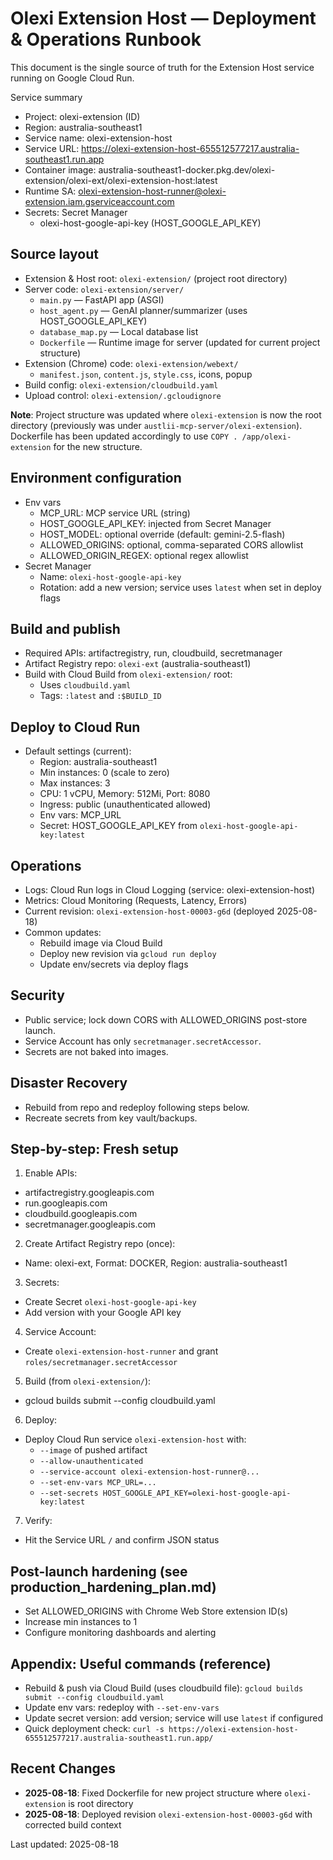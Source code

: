 # Olexi Extension Host — Deployment & Operations Runbook

This document is the single source of truth for the Extension Host service running on Google Cloud Run.

Service summary
- Project: olexi-extension (ID)
- Region: australia-southeast1
- Service name: olexi-extension-host
- Service URL: https://olexi-extension-host-655512577217.australia-southeast1.run.app
- Container image: australia-southeast1-docker.pkg.dev/olexi-extension/olexi-ext/olexi-extension-host:latest
- Runtime SA: olexi-extension-host-runner@olexi-extension.iam.gserviceaccount.com
- Secrets: Secret Manager
  - olexi-host-google-api-key (HOST_GOOGLE_API_KEY)

## Source layout
- Extension & Host root: `olexi-extension/` (project root directory)
- Server code: `olexi-extension/server/`
  - `main.py` — FastAPI app (ASGI)
  - `host_agent.py` — GenAI planner/summarizer (uses HOST_GOOGLE_API_KEY)
  - `database_map.py` — Local database list
  - `Dockerfile` — Runtime image for server (updated for current project structure)
- Extension (Chrome) code: `olexi-extension/webext/`
  - `manifest.json`, `content.js`, `style.css`, icons, popup
- Build config: `olexi-extension/cloudbuild.yaml`
- Upload control: `olexi-extension/.gcloudignore`

**Note**: Project structure was updated where `olexi-extension` is now the root directory (previously was under `austlii-mcp-server/olexi-extension`). Dockerfile has been updated accordingly to use `COPY . /app/olexi-extension` for the new structure.

## Environment configuration
- Env vars
  - MCP_URL: MCP service URL (string)
  - HOST_GOOGLE_API_KEY: injected from Secret Manager
  - HOST_MODEL: optional override (default: gemini-2.5-flash)
  - ALLOWED_ORIGINS: optional, comma-separated CORS allowlist
  - ALLOWED_ORIGIN_REGEX: optional regex allowlist
- Secret Manager
  - Name: `olexi-host-google-api-key`
  - Rotation: add a new version; service uses `latest` when set in deploy flags

## Build and publish
- Required APIs: artifactregistry, run, cloudbuild, secretmanager
- Artifact Registry repo: `olexi-ext` (australia-southeast1)
- Build with Cloud Build from `olexi-extension/` root:
  - Uses `cloudbuild.yaml`
  - Tags: `:latest` and `:$BUILD_ID`

## Deploy to Cloud Run
- Default settings (current):
  - Region: australia-southeast1
  - Min instances: 0 (scale to zero)
  - Max instances: 3
  - CPU: 1 vCPU, Memory: 512Mi, Port: 8080
  - Ingress: public (unauthenticated allowed)
  - Env vars: MCP_URL
  - Secret: HOST_GOOGLE_API_KEY from `olexi-host-google-api-key:latest`

## Operations
- Logs: Cloud Run logs in Cloud Logging (service: olexi-extension-host)
- Metrics: Cloud Monitoring (Requests, Latency, Errors)
- Current revision: `olexi-extension-host-00003-g6d` (deployed 2025-08-18)
- Common updates:
  - Rebuild image via Cloud Build
  - Deploy new revision via `gcloud run deploy`
  - Update env/secrets via deploy flags

## Security
- Public service; lock down CORS with ALLOWED_ORIGINS post-store launch.
- Service Account has only `secretmanager.secretAccessor`.
- Secrets are not baked into images.

## Disaster Recovery
- Rebuild from repo and redeploy following steps below.
- Recreate secrets from key vault/backups.

## Step-by-step: Fresh setup
1) Enable APIs:
- artifactregistry.googleapis.com
- run.googleapis.com
- cloudbuild.googleapis.com
- secretmanager.googleapis.com

2) Create Artifact Registry repo (once):
- Name: olexi-ext, Format: DOCKER, Region: australia-southeast1

3) Secrets:
- Create Secret `olexi-host-google-api-key`
- Add version with your Google API key

4) Service Account:
- Create `olexi-extension-host-runner` and grant `roles/secretmanager.secretAccessor`

5) Build (from `olexi-extension/`):
- gcloud builds submit --config cloudbuild.yaml

6) Deploy:
- Deploy Cloud Run service `olexi-extension-host` with:
  - `--image` of pushed artifact
  - `--allow-unauthenticated`
  - `--service-account olexi-extension-host-runner@...`
  - `--set-env-vars MCP_URL=...`
  - `--set-secrets HOST_GOOGLE_API_KEY=olexi-host-google-api-key:latest`

7) Verify:
- Hit the Service URL `/` and confirm JSON status

## Post-launch hardening (see production_hardening_plan.md)
- Set ALLOWED_ORIGINS with Chrome Web Store extension ID(s)
- Increase min instances to 1
- Configure monitoring dashboards and alerting

## Appendix: Useful commands (reference)
- Rebuild & push via Cloud Build (uses cloudbuild file): `gcloud builds submit --config cloudbuild.yaml`
- Update env vars: redeploy with `--set-env-vars`
- Update secret version: add version; service will use `latest` if configured
- Quick deployment check: `curl -s https://olexi-extension-host-655512577217.australia-southeast1.run.app/`

## Recent Changes
- **2025-08-18**: Fixed Dockerfile for new project structure where `olexi-extension` is root directory
- **2025-08-18**: Deployed revision `olexi-extension-host-00003-g6d` with corrected build context

Last updated: 2025-08-18
